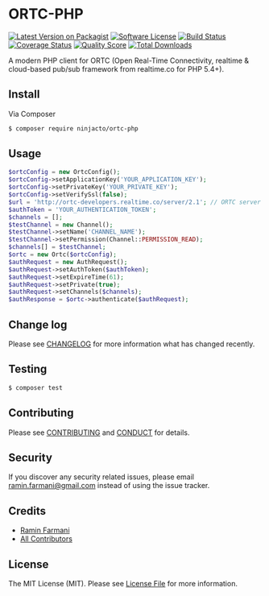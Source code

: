# ORTC-PHP

[![Latest Version on Packagist][ico-version]][link-packagist]
[![Software License][ico-license]](LICENSE.md)
[![Build Status][ico-travis]][link-travis]
[![Coverage Status][ico-scrutinizer]][link-scrutinizer]
[![Quality Score][ico-code-quality]][link-code-quality]
[![Total Downloads][ico-downloads]][link-downloads]

A modern PHP client for ORTC (Open Real-Time Connectivity, realtime & cloud-based pub/sub framework from realtime.co for PHP 5.4+).

## Install

Via Composer

``` bash
$ composer require ninjacto/ortc-php
```

## Usage

``` php
$ortcConfig = new OrtcConfig();
$ortcConfig->setApplicationKey('YOUR_APPLICATION_KEY');
$ortcConfig->setPrivateKey('YOUR_PRIVATE_KEY');
$ortcConfig->setVerifySsl(false);
$url = 'http://ortc-developers.realtime.co/server/2.1'; // ORTC server URL
$authToken = 'YOUR_AUTHENTICATION_TOKEN';
$channels = [];
$testChannel = new Channel();
$testChannel->setName('CHANNEL_NAME');
$testChannel->setPermission(Channel::PERMISSION_READ);
$channels[] = $testChannel;
$ortc = new Ortc($ortcConfig);
$authRequest = new AuthRequest();
$authRequest->setAuthToken($authToken);
$authRequest->setExpireTime(61);
$authRequest->setPrivate(true);
$authRequest->setChannels($channels);
$authResponse = $ortc->authenticate($authRequest);
```

## Change log

Please see [CHANGELOG](CHANGELOG.md) for more information what has changed recently.

## Testing

``` bash
$ composer test
```

## Contributing

Please see [CONTRIBUTING](CONTRIBUTING.md) and [CONDUCT](CONDUCT.md) for details.

## Security

If you discover any security related issues, please email ramin.farmani@gmail.com instead of using the issue tracker.

## Credits

- [Ramin Farmani][link-author]
- [All Contributors][link-contributors]

## License

The MIT License (MIT). Please see [License File](LICENSE.md) for more information.

[ico-version]: https://img.shields.io/packagist/v/ninjacto/ortc-php.svg?style=flat-square
[ico-license]: https://img.shields.io/badge/license-MIT-brightgreen.svg?style=flat-square
[ico-travis]: https://img.shields.io/travis/ninjacto/ortc-php/master.svg?style=flat-square
[ico-scrutinizer]: https://img.shields.io/scrutinizer/coverage/g/ninjacto/ortc-php.svg?style=flat-square
[ico-code-quality]: https://img.shields.io/scrutinizer/g/ninjacto/ortc-php.svg?style=flat-square
[ico-downloads]: https://img.shields.io/packagist/dt/ninjacto/ortc-php.svg?style=flat-square

[link-packagist]: https://packagist.org/packages/ninjacto/ortc-php
[link-travis]: https://travis-ci.org/ninjacto/ortc-php
[link-scrutinizer]: https://scrutinizer-ci.com/g/ninjacto/ortc-php/code-structure
[link-code-quality]: https://scrutinizer-ci.com/g/ninjacto/ortc-php
[link-downloads]: https://packagist.org/packages/ninjacto/ortc-php
[link-author]: https://github.com/ninjacto
[link-contributors]: ../../contributors
